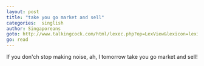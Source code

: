 ```yaml
---
layout: post
title: "take you go market and sell"
categories:  singlish
author: Singaporeans
goto: http://www.talkingcock.com/html/lexec.php?op=LexView&lexicon=lexicon&alpha=T&page=1
go: read
---
```

If you don'ch stop making noise, ah, I tomorrow take you go market and sell!
